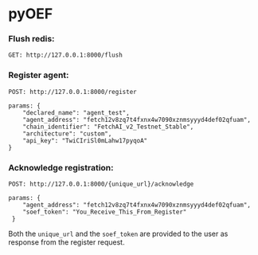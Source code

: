 # pyOEF


### Flush redis:

`GET: http://127.0.0.1:8000/flush`

### Register agent:

`POST: http://127.0.0.1:8000/register`
```buildoutcfg
params: {
    "declared_name": "agent_test",
    "agent_address": "fetch12v8zq7t4fxnx4w7090xznmsyyyd4def02qfuam",
    "chain_identifier": "FetchAI_v2_Testnet_Stable",
    "architecture": "custom",
    "api_key": "TwiCIriSl0mLahw17pyqoA"
}
```

### Acknowledge registration:

`POST: http://127.0.0.1:8000/{unique_url}/acknowledge`
```buildoutcfg
params: {
    "agent_address": "fetch12v8zq7t4fxnx4w7090xznmsyyyd4def02qfuam",
    "soef_token": "You_Receive_This_From_Register"
 }
```
Both the `unique_url` and the `soef_token` are provided to the user as response from  the register
request.
